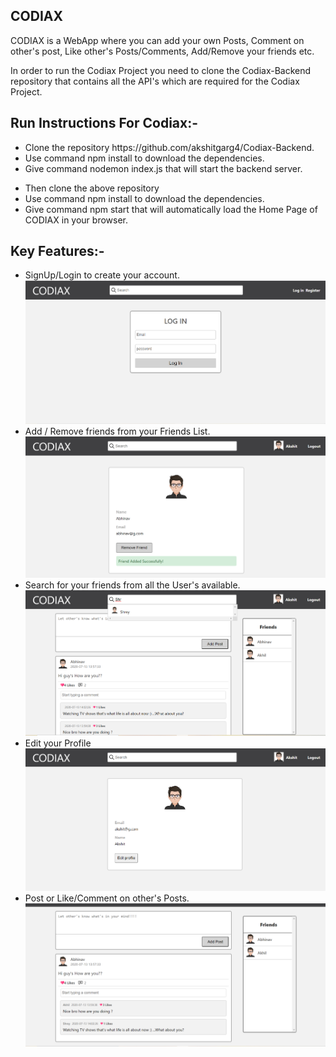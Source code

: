  ## CODIAX
CODIAX is a WebApp where you can add your own Posts, Comment on other's post, Like other's Posts/Comments, Add/Remove your friends etc.

In order to run the Codiax Project you need to clone the Codiax-Backend repository that contains all the API's which are required for the Codiax Project.

## Run Instructions For Codiax:- 
<ul>
  <li>Clone the repository https://github.com/akshitgarg4/Codiax-Backend.</li>
  <li>Use command npm install to download the dependencies. </li>
  <li>Give command nodemon index.js that will start the backend server.</li>
</ul>

<ul>
  <li>Then clone the above repository</li>
  <li>Use command npm install to download the dependencies. </li>
  <li>Give command npm start that will automatically load the Home Page of CODIAX in your browser.</li>
</ul>

## Key Features:-
<ul>
  <li> SignUp/Login to create your account. </li>
  
  <img src="SS/Login.png">
  
  <li> Add / Remove friends from your Friends List. </li>
  
  <img src="SS/Friend.png">
  
  <li> Search for your friends from all the User's available. </li>
  
  <img src="SS/Search.png">
  
  <li>Edit your Profile</li>
  
  <img src="SS/Profile.png" >
  
  <li>Post or Like/Comment on other's Posts.</li>
  
  <img src="SS/Posts.png"  >
